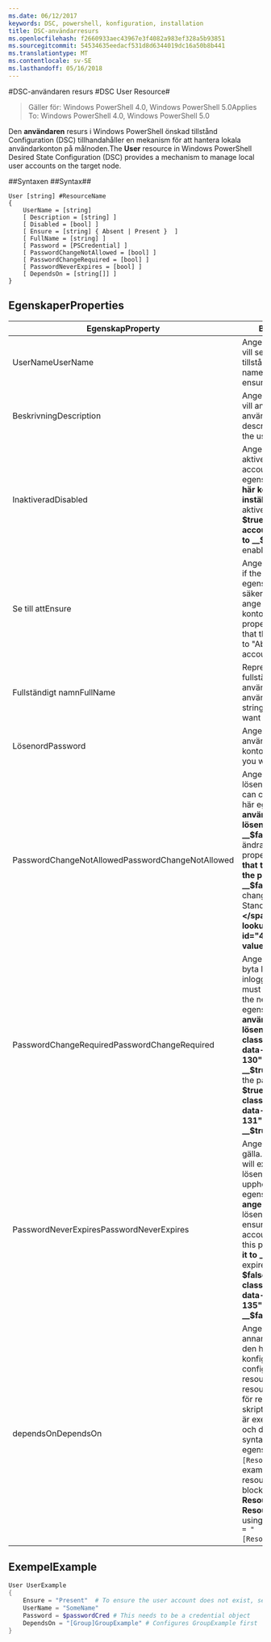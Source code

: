 ```yaml
---
ms.date: 06/12/2017
keywords: DSC, powershell, konfiguration, installation
title: DSC-användarresurs
ms.openlocfilehash: f2660933aec43967e3f4082a983ef328a5b93851
ms.sourcegitcommit: 54534635eedacf531d8d6344019dc16a50b8b441
ms.translationtype: MT
ms.contentlocale: sv-SE
ms.lasthandoff: 05/16/2018
---
```

#<a name="dsc-user-resource"></a><span data-ttu-id="44c44-103">DSC-användaren resurs #</span><span class="sxs-lookup"><span data-stu-id="44c44-103">DSC User Resource#</span></span>


><span data-ttu-id="44c44-104">Gäller för: Windows PowerShell 4.0, Windows PowerShell 5.0</span><span class="sxs-lookup"><span data-stu-id="44c44-104">Applies To: Windows PowerShell 4.0, Windows PowerShell 5.0</span></span>


<span data-ttu-id="44c44-105">Den __användaren__ resurs i Windows PowerShell önskad tillstånd Configuration (DSC) tillhandahåller en mekanism för att hantera lokala användarkonton på målnoden.</span><span class="sxs-lookup"><span data-stu-id="44c44-105">The __User__ resource in Windows PowerShell Desired State Configuration (DSC) provides a mechanism to manage local user accounts on the target node.</span></span>


##<a name="syntax"></a><span data-ttu-id="44c44-106">Syntaxen ##</span><span class="sxs-lookup"><span data-stu-id="44c44-106">Syntax##</span></span>

```
User [string] #ResourceName
{
    UserName = [string]
    [ Description = [string] ]
    [ Disabled = [bool] ]
    [ Ensure = [string] { Absent | Present }  ]
    [ FullName = [string] ]
    [ Password = [PSCredential] ]
    [ PasswordChangeNotAllowed = [bool] ]
    [ PasswordChangeRequired = [bool] ]
    [ PasswordNeverExpires = [bool] ]
    [ DependsOn = [string[]] ]
}
```

## <a name="properties"></a><span data-ttu-id="44c44-107">Egenskaper</span><span class="sxs-lookup"><span data-stu-id="44c44-107">Properties</span></span>
|  <span data-ttu-id="44c44-108">Egenskap</span><span class="sxs-lookup"><span data-stu-id="44c44-108">Property</span></span>  |  <span data-ttu-id="44c44-109">Beskrivning</span><span class="sxs-lookup"><span data-stu-id="44c44-109">Description</span></span>   |
|---|---|
| <span data-ttu-id="44c44-110">UserName</span><span class="sxs-lookup"><span data-stu-id="44c44-110">UserName</span></span>| <span data-ttu-id="44c44-111">Anger namnet på kontot som du vill se till att ett visst tillstånd.</span><span class="sxs-lookup"><span data-stu-id="44c44-111">Indicates the account name for which you want to ensure a specific state.</span></span>|
| <span data-ttu-id="44c44-112">Beskrivning</span><span class="sxs-lookup"><span data-stu-id="44c44-112">Description</span></span>| <span data-ttu-id="44c44-113">Anger den beskrivning som du vill använda för användarkontot.</span><span class="sxs-lookup"><span data-stu-id="44c44-113">Indicates the description you want to use for the user account.</span></span>|
| <span data-ttu-id="44c44-114">Inaktiverad</span><span class="sxs-lookup"><span data-stu-id="44c44-114">Disabled</span></span>| <span data-ttu-id="44c44-115">Anger om kontot är aktiverad.</span><span class="sxs-lookup"><span data-stu-id="44c44-115">Indicates if the account is enabled.</span></span> <span data-ttu-id="44c44-116">Den här egenskapen __$true__ så att det här kontot är inaktiverad och inställd på __$false__ så att den är aktiverad.</span><span class="sxs-lookup"><span data-stu-id="44c44-116">Set this property to __$true__ to ensure that this account is disabled, and set it to __$false__ to ensure that it is enabled.</span></span>|
| <span data-ttu-id="44c44-117">Se till att</span><span class="sxs-lookup"><span data-stu-id="44c44-117">Ensure</span></span>| <span data-ttu-id="44c44-118">Anger om kontot finns.</span><span class="sxs-lookup"><span data-stu-id="44c44-118">Indicates if the account exists.</span></span> <span data-ttu-id="44c44-119">Ange egenskapen ”aktuella” för att säkerställa att finns ett konto och ange den till ”saknas” så att kontot inte finns.</span><span class="sxs-lookup"><span data-stu-id="44c44-119">Set this property to "Present" to ensure that the account exists, and set it to "Absent" to ensure that the account does not exist.</span></span>|
| <span data-ttu-id="44c44-120">Fullständigt namn</span><span class="sxs-lookup"><span data-stu-id="44c44-120">FullName</span></span>| <span data-ttu-id="44c44-121">Representerar en sträng med det fullständiga namnet som du vill använda för användarkontot.</span><span class="sxs-lookup"><span data-stu-id="44c44-121">Represents a string with the full name you want to use for the user account.</span></span>|
| <span data-ttu-id="44c44-122">Lösenord</span><span class="sxs-lookup"><span data-stu-id="44c44-122">Password</span></span>| <span data-ttu-id="44c44-123">Anger lösenordet som du vill använda för det här kontot.</span><span class="sxs-lookup"><span data-stu-id="44c44-123">Indicates the password you want to use for this account.</span></span> |
| <span data-ttu-id="44c44-124">PasswordChangeNotAllowed</span><span class="sxs-lookup"><span data-stu-id="44c44-124">PasswordChangeNotAllowed</span></span>| <span data-ttu-id="44c44-125">Anger om användaren kan ändra lösenordet.</span><span class="sxs-lookup"><span data-stu-id="44c44-125">Indicates if the user can change the password.</span></span> <span data-ttu-id="44c44-126">Den här egenskapen __$true__ så att användaren inte kan ändra lösenordet och Ställ in den på __$false__ att tillåta användaren att ändra lösenordet.</span><span class="sxs-lookup"><span data-stu-id="44c44-126">Set this property to __$true__ to ensure that the user cannot change the password, and set it to __$false__ to allow the user to change the password.</span></span> <span data-ttu-id="44c44-127">Standardvärdet är __$false__.</span><span class="sxs-lookup"><span data-stu-id="44c44-127">The default value is __$false__.</span></span>|
| <span data-ttu-id="44c44-128">PasswordChangeRequired</span><span class="sxs-lookup"><span data-stu-id="44c44-128">PasswordChangeRequired</span></span>| <span data-ttu-id="44c44-129">Anger om användaren måste byta lösenord vid nästa inloggning.</span><span class="sxs-lookup"><span data-stu-id="44c44-129">Indicates if the user must change the password at the next sign in.</span></span> <span data-ttu-id="44c44-130">Den här egenskapen __$true__ om användaren måste ändra lösenordet.</span><span class="sxs-lookup"><span data-stu-id="44c44-130">Set this property to __$true__ if the user must change the password.</span></span> <span data-ttu-id="44c44-131">Standardvärdet är __$true__.</span><span class="sxs-lookup"><span data-stu-id="44c44-131">The default value is __$true__.</span></span>|
| <span data-ttu-id="44c44-132">PasswordNeverExpires</span><span class="sxs-lookup"><span data-stu-id="44c44-132">PasswordNeverExpires</span></span>| <span data-ttu-id="44c44-133">Anger om lösenordet upphör att gälla.</span><span class="sxs-lookup"><span data-stu-id="44c44-133">Indicates if the password will expire.</span></span> <span data-ttu-id="44c44-134">Att se till att lösenordet för det här kontot upphör aldrig att gälla, ange egenskapen till __$true__, och ange det till __$false__ om lösenordet upphör att gälla.</span><span class="sxs-lookup"><span data-stu-id="44c44-134">To ensure that the password for this account will never expire, set this property to __$true__, and set it to __$false__ if the password will expire.</span></span> <span data-ttu-id="44c44-135">Standardvärdet är __$false__.</span><span class="sxs-lookup"><span data-stu-id="44c44-135">The default value is __$false__.</span></span>|
| <span data-ttu-id="44c44-136">dependsOn</span><span class="sxs-lookup"><span data-stu-id="44c44-136">DependsOn</span></span> | <span data-ttu-id="44c44-137">Anger att konfigurationen av en annan resurs måste köras innan den här resursen har konfigurerats.</span><span class="sxs-lookup"><span data-stu-id="44c44-137">Indicates that the configuration of another resource must run before this resource is configured.</span></span> <span data-ttu-id="44c44-138">Om ID för resurskonfigurationen skriptblock som du vill köra först är exempelvis __ResourceName__ och dess typ är __ResourceType__, syntaxen för den här egenskapen är `DependsOn = "[ResourceType]ResourceName"`.</span><span class="sxs-lookup"><span data-stu-id="44c44-138">For example, if the ID of the resource configuration script block that you want to run first is __ResourceName__ and its type is __ResourceType__, the syntax for using this property is `DependsOn = "[ResourceType]ResourceName"`.</span></span>|

## <a name="example"></a><span data-ttu-id="44c44-139">Exempel</span><span class="sxs-lookup"><span data-stu-id="44c44-139">Example</span></span>

```powershell
User UserExample
{
    Ensure = "Present"  # To ensure the user account does not exist, set Ensure to "Absent"
    UserName = "SomeName"
    Password = $passwordCred # This needs to be a credential object
    DependsOn = "[Group]GroupExample" # Configures GroupExample first
}
```